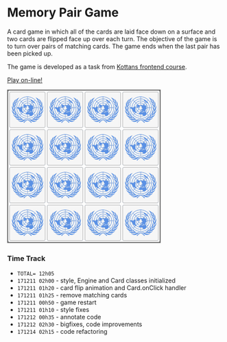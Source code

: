 # Memory Pair Game

A card game in which all of the cards are laid face down on a surface
and two cards are flipped face up over each turn.
The objective of the game is to turn over pairs of matching cards.
The game ends when the last pair has been picked up.

The game is developed as a task from
[Kottans frontend course](https://github.com/OleksiyRudenko/kottans_frontend).

[Play on-line!](https://oleksiyrudenko.github.io/memory-pair-game/)

![demo screencast](images/memory-pair-game-rs.gif)

### Time Track

* `TOTAL= 12h05`
* `171211 02h00` - style, Engine and Card classes initialized
* `171211 01h20` - card flip animation and Card.onClick handler
* `171211 01h25` - remove matching cards
* `171211 00h50` - game restart
* `171211 01h10` - style fixes
* `171212 00h35` - annotate code
* `171212 02h30` - bigfixes, code improvements
* `171214 02h15` - code refactoring